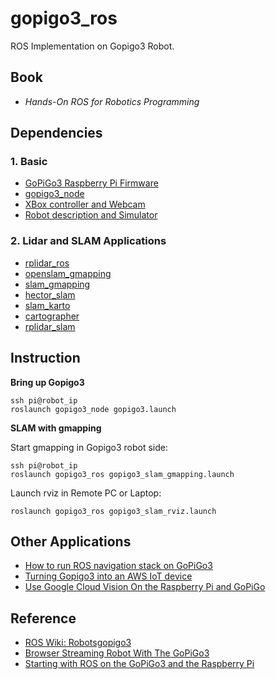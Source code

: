 # gopigo3_ros

ROS Implementation on Gopigo3 Robot.

## Book

- *Hands-On ROS for Robotics Programming*

## Dependencies

### 1. Basic

- [GoPiGo3 Raspberry Pi Firmware](https://github.com/DexterInd/GoPiGo3.git)
- [gopigo3_node](https://github.com/ros-gopigo/gopigo3_node.git)
- [XBox controller and Webcam](https://github.com/ros-gopigo/startup.git)
- [Robot description and Simulator](https://github.com/ros-gopigo3/gopigo3.git)

### 2. Lidar and SLAM Applications

- [rplidar_ros](https://github.com/Slamtec/rplidar_ros.git)
- [openslam_gmapping](https://github.com/ros-perception/openslam_gmapping.git)
- [slam_gmapping](https://github.com/ros-perception/slam_gmapping.git)
- [hector_slam](https://github.com/tu-darmstadt-ros-pkg/hector_slam.git)
- [slam_karto](https://github.com/ros-perception/slam_karto.git)
- [cartographer](https://github.com/cartographer-project/cartographer.git)
- [rplidar_slam](https://github.com/xpharry/rplidar_slam.git)

## Instruction

**Bring up Gopigo3**

```
ssh pi@robot_ip
roslaunch gopigo3_node gopigo3.launch
```

**SLAM with gmapping**

Start gmapping in Gopigo3 robot side:

```
ssh pi@robot_ip
roslaunch gopigo3_ros gopigo3_slam_gmapping.launch
```

Launch rviz in Remote PC or Laptop:

```
roslaunch gopigo3_ros gopigo3_slam_rviz.launch
```

## Other Applications

- [How to run ROS navigation stack on GoPiGo3](https://github.com/iot-magi/gopigo3_navigation)
- [Turning Gopigo3 into an AWS IoT device](https://github.com/fold88/gopigo3)
- [Use Google Cloud Vision On the Raspberry Pi and GoPiGo](https://www.dexterindustries.com/howto/use-google-cloud-vision-on-the-raspberry-pi/)

## Reference

- [ROS Wiki: Robotsgopigo3](http://wiki.ros.org/Robots/gopigo3)
- [Browser Streaming Robot With The GoPiGo3](https://www.dexterindustries.com/GoPiGo/projects/python-examples-for-the-raspberry-pi/browser-video-streaming-robot-gopigo3/)
- [Starting with ROS on the GoPiGo3 and the Raspberry Pi](https://medium.com/robotics-with-ros/starting-with-ros-on-the-gopigo3-and-the-raspberry-pi-af62104d401e)
